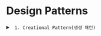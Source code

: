 # Design Patterns

<details>
<summary> <code> 1. Creational Pattern(생성 패턴) </code> </summary>
<br/>
<details>
<summary> <strong> 1-1. Singleton Pattern(싱글톤 패턴) </strong> </summary>

- 원리
	- Singleton pattern은 클래스의 인스턴스화를 제한하고 Java Virtual Machine(JVM)에 클래스의 인스턴스가 하나만 존재하도록 한다.
	- Singleton 클래스는 클래스의 인스턴스를 가져오기 위해 전역 엑세스 지점을 제공해야 한다.
	- Singleton pattern은 로깅, 드라이버 개체, 캐싱 및 스레드 풀에 사용된다.
	- Singleton pattern은 Abstract Factory, Builder, Prototype, Facade 등과 같은 다른 디자인 패턴에서도 사용된다.
- 구현
	- 다른 클래스에서 클래스의 인스턴스화를 제한하는 private constructor
	- 클래스의 유일한 인스턴스인 동일한 클래스의 전용 정적 변수
	- 클래스의 인스턴스를 반환하는 public static mehtod
- 종류
	1. [Eager Initialization Singleton](https://github.com/yuntaeLee/design-patterns/blob/master/creational_patterns/singleton/BillPughSingleton.java)
		- Eager initialization singleton 클래스의 인스턴스는 클래스 로딩 시 생성된다.
		- Eager initialization의 단점은 클라이언트 응용 프로그램이 메서드를 사용하지 않는 경우에도 메서드가 생성된다는 점이다.
		- 따라서, 클래스가 많은 리소스를 사용하지 않는 경우 사용할 수 있는 접근 방식이다.
		- 전역 엑세스 메서드의 예외 처리 옵션을 제공하지 않는다.
	2. [Static Block Singleton](singleton/StaticBlockSingleton.java)
		- Static block singleton은 클래스의 인스턴스가 예외 처리 옵션은 제공하는 정적 블록에 생성된다는 점을 제외하면 즉시 초기화와 유사하다.
		- Eager initialization와 Block intialization 모두 인스턴스가 사용되기 전에 인스턴스를 생성하므로 사용하기에 가장 좋은 방법은 아니다.
	3. [Lazy Initiallization Singleton](singleton/LazyInitializedSingleton.java)
		- Lazy initiallization singleton 패턴은 전역 액세스 메서드에서 인스턴스를 생성한다.
		- 하지만, 다중 스레드 시스템에서 스레드가 동시에 조건 내에 있으면 서로 다른 스레드가 다른 인스턴스를 얻는 문제가 발생할 수 있다.
	4. [Thread Safe Singleton](singleton/ThreadSafeSingleton.java)
		- 스레드로부터 안전한 싱글톤 클래스를 만들기 위해선 전역 엑세스 메서드를 sychronized를 사용하여 동기화 하는 것이다.
		- 하지만, synchronized를 사용하는 것은 비용이 많이 발생하고, 이로 인한 성능 저하 이슈도 발생할 수 있다.
		- 따라서, Double checked locking 방식을 사용하여 메서드단에 synchronized를 사용하지 않고, 메서드 내부에서 사용하는 방법이 효율적이다.
	5. [Bill Pugh Singleton](singleton/BillPughSingleton.java)
		- Java complier의 최적화로 인해 다중 스레드 환경에서 Double checked locking 방식을 사용하더라도 Singleton이 보장되지 않을 수 있다. [관련자료 - University of Maryland](http://www.cs.umd.edu/~pugh/java/memoryModel/DoubleCheckedLocking.html, "University of Maryland - Double Checked Locking")
		- Bill Pugh Singleton 방식은 가장 널리 사용되는 접근 방식이다.
		- SingletonHelper class는 메모리에 로드되지 않고, 전역 엑세스 메서드를 호출해야 class가 로드되어 싱클톤 클래스를 생성한다.
		- 이는 메모리 측면에서 효과적이며, 동기화가 필요하지 않기 때문에 보다 널리 사용된다.
</details>
</details>
